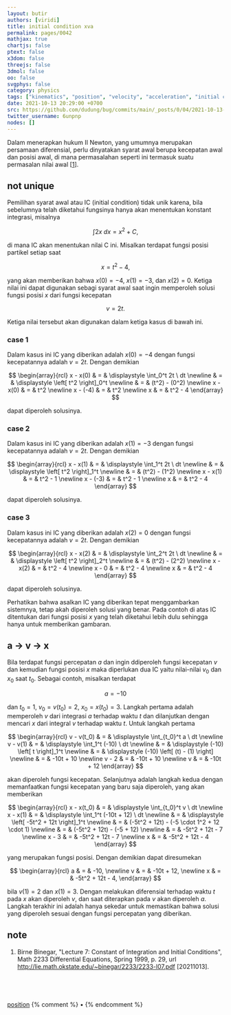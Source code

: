 ```yaml
---
layout: butir
authors: [viridi]
title: initial condition xva
permalink: pages/0042
mathjax: true
chartjs: false
ptext: false
x3dom: false
threejs: false
3dmol: false
oo: false
svgphys: false
category: physics
tags: ["kinematics", "position", "velocity", "acceleration", "initial condition", "xva"]
date: 2021-10-13 20:29:00 +0700
src: https://github.com/dudung/bug/commits/main/_posts/0/04/2021-10-13-initial-condition-xva.md
twitter_username: 6unpnp
nodes: []
---
```

Dalam menerapkan hukum II Newton, yang umumnya merupakan persamaan diferensial, perlu dinyatakan syarat awal berupa kecepatan awal dan posisi awal, di mana permasalahan seperti ini termasuk suatu permasalan nilai awal [[1](#r01)].


## not unique
Pemilihan syarat awal atau IC (initial condition) tidak unik karena, bila sebelumnya telah diketahui fungsinya hanya akan menentukan konstant integrasi, misalnya

$$
\int 2x \ dx = x^2 + C,
$$

di mana IC akan menentukan nilai C ini. Misalkan terdapat fungsi posisi partikel setiap saat

$$
x = t^2 - 4,
$$

yang akan memberikan bahwa $x(0) = -4$, $x(1) = -3$, dan $x(2) = 0$. Ketiga nilai ini dapat digunakan sebagi syarat awal saat ingin memperoleh solusi fungsi posisi $x$ dari fungsi kecepatan

$$
v = 2t.
$$

Ketiga nilai tersebut akan digunakan dalam ketiga kasus di bawah ini.

### case 1
Dalam kasus ini IC yang diberikan adalah $x(0) = -4$ dengan fungsi kecepatannya adalah $v = 2t$. Dengan demikian

$$
\begin{array}{rcl}
x - x(0) & = & \displaystyle \int_0^t 2t \ dt \newline
& = & \displaystyle \left[ t^2 \right]_0^t \newline
& = & (t^2) - (0^2) \newline
x - x(0) & = & t^2 \newline
x - (-4) & = & t^2 \newline
x & = & t^2 - 4
\end{array}
$$

dapat diperoleh solusinya.

### case 2
Dalam kasus ini IC yang diberikan adalah $x(1) = -3$ dengan fungsi kecepatannya adalah $v = 2t$. Dengan demikian

$$
\begin{array}{rcl}
x - x(1) & = & \displaystyle \int_1^t 2t \ dt \newline
& = & \displaystyle \left[ t^2 \right]_1^t \newline
& = & (t^2) - (1^2) \newline
x - x(1) & = & t^2 - 1 \newline
x - (-3) & = & t^2 - 1 \newline
x & = & t^2 - 4
\end{array}
$$

dapat diperoleh solusinya.

### case 3
Dalam kasus ini IC yang diberikan adalah $x(2) = 0$ dengan fungsi kecepatannya adalah $v = 2t$. Dengan demikian

$$
\begin{array}{rcl}
x - x(2) & = & \displaystyle \int_2^t 2t \ dt \newline
& = & \displaystyle \left[ t^2 \right]_2^t \newline
& = & (t^2) - (2^2) \newline
x - x(2) & = & t^2 - 4 \newline
x - 0 & = & t^2 - 4 \newline
x & = & t^2 - 4
\end{array}
$$

dapat diperoleh solusinya.

Perhatikan bahwa asalkan IC yang diberikan tepat menggambarkan sistemnya, tetap akah diperoleh solusi yang benar. Pada contoh di atas IC ditentukan dari fungsi posisi $x$ yang telah diketahui lebih dulu sehingga hanya untuk memberikan gambaran.


## a &rarr; v &rarr; x
Bila terdapat fungsi percepatan $a$ dan ingin ddiperoleh fungsi kecepatan $v$ dan kemudian fungsi posisi $x$ maka diperlukan dua IC yaitu nilai-nilai $v_0$ dan $x_0$ saat $t_0$. Sebagai contoh, misalkan terdapat

$$
a = -10
$$

dan $t_0 = 1$, $v_0 = v(t_0) = 2$, $x_0 = x(t_0) = 3$. Langkah pertama adalah memperoleh $v$ dari integrasi $a$ terhadap waktu $t$ dan dilanjutkan dengan mencari $x$ dari integral $v$ terhadap waktu $t$. Untuk langkah pertama

$$
\begin{array}{rcl}
v - v(t_0) & = & \displaystyle \int_{t_0}^t a \ dt \newline
v - v(1) & = & \displaystyle \int_1^t (-10) \ dt \newline
& = & \displaystyle (-10) \left[ t \right]_1^t \newline
& = & \displaystyle (-10) \left[ (t) - (1) \right] \newline
& = & -10t + 10 \newline
v - 2 & = & -10t + 10 \newline
v & = & -10t + 12
\end{array}
$$

akan diperoleh fungsi kecepatan. Selanjutnya adalah langkah kedua dengan memanfaatkan fungsi kecepatan yang baru saja diperoleh, yang akan memberikan

$$
\begin{array}{rcl}
x - x(t_0) & = & \displaystyle \int_{t_0}^t v \ dt \newline
x - x(1) & = & \displaystyle \int_1^t (-10t + 12) \ dt \newline
& = & \displaystyle \left[ -5t^2 + 12t \right]_1^t \newline
& = & (-5t^2 + 12t) - (-5 \cdot 1^2 + 12 \cdot 1) \newline
& = & (-5t^2 + 12t) - (-5 + 12) \newline
& = & -5t^2 + 12t - 7 \newline
x - 3 & = & -5t^2 + 12t - 7 \newline
x & = & -5t^2 + 12t - 4
\end{array}
$$

yang merupakan fungsi posisi. Dengan demikian dapat diresumekan

$$
\begin{array}{rcl}
a & = & -10, \newline
v & = & -10t + 12, \newline
x & = & -5t^2 + 12t - 4,
\end{array}
$$


bila $v(1) = 2$ dan $x(1) = 3$. Dengan melakukan diferensial terhadap waktu $t$ pada $x$ akan diperoleh $v$, dan saat diterapkan pada $v$ akan diperoleh $a$. Langkah terakhir ini adalah hanya sekedar untuk memastikan bahwa solusi yang diperoleh sesuai dengan fungsi percepatan yang diberikan.


## note
1. <a name="r01"></a>Birne Binegar, "Lecture 7: Constant of Integration and Initial Conditions", Math 2233 Differential Equations, Spring 1999, p. 29, url <http://lie.math.okstate.edu/~binegar/2233/2233-l07.pdf> [20211013].


## &nbsp;
[position](0030.html)
{% comment %} []() &bull; []() {% endcomment %}


<ans>
</ans>
